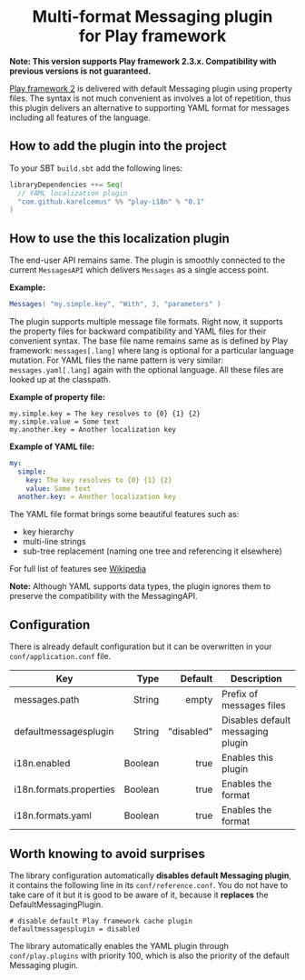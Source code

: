 <h1 align="center">Multi-format Messaging plugin<br/> for Play framework</h1>

**Note: This version supports Play framework 2.3.x. Compatibility with previous versions is not guaranteed.**

[Play framework 2](http://playframework.com/) is delivered with default Messaging plugin using property
files. The syntax is not much convenient as involves a lot of repetition, thus this plugin delivers
an alternative to supporting YAML format for messages including all features of the language.


## How to add the plugin into the project

To your SBT `build.sbt` add the following lines:

```scala
libraryDependencies ++= Seq(
  // YAML localization plugin
  "com.github.karelcemus" %% "play-i18n" % "0.1"
)
```

## How to use the this localization plugin

The end-user API remains same. The plugin is smoothly connected to the current `MessagesAPI` which delivers `Messages`
as a single access point.

**Example:**

```scala
Messages( "my.simple.key", "With", 3, "parameters" )

```

The plugin supports multiple message file formats. Right now, it supports the property files
for backward compatibility and YAML files for their convenient syntax. The base file name remains same as is defined
by Play framework: `messages[.lang]` where lang is optional for a particular language mutation. For YAML files the name
pattern is very similar: `messages.yaml[.lang]` again with the optional language. All these files are looked up at the
classpath.

**Example of property file:**
```properties
my.simple.key = The key resolves to {0} {1} {2}
my.simple.value = Some text
my.another.key = Another localization key
```

**Example of YAML file:**
```yaml
my:
  simple:
    key: The key resolves to {0} {1} {2}
    value: Some text
  another.key: = Another localization key
```

The YAML file format brings some beautiful features such as:

- key hierarchy
- multi-line strings
- sub-tree replacement (naming one tree and referencing it elsewhere)

For full list of features see [Wikipedia](http://en.wikipedia.org/wiki/YAML#Examples)

**Note:**
Although YAML supports data types, the plugin ignores them to preserve the compatibility with the MessagingAPI. 

## Configuration

There is already default configuration but it can be overwritten in your `conf/application.conf` file.

| Key                           | Type   | Default                       | Description                         |
|-------------------------------|-------:|------------------------------:|-------------------------------------|
| messages.path                 | String | empty                         | Prefix of messages files            |
| defaultmessagesplugin         | String | "disabled"                    | Disables default messaging plugin   |
| i18n.enabled                  | Boolean| true                          | Enables this plugin                 |
| i18n.formats.properties       | Boolean| true                          | Enables the format                  |
| i18n.formats.yaml             | Boolean| true                          | Enables the format                  |


## Worth knowing to avoid surprises

The library configuration automatically **disables default Messaging plugin**, it contains the following line in its `conf/reference.conf`.
You do not have to take care of it but it is good to be aware of it, because it **replaces** the DefaultMessagingPlugin.

```
# disable default Play framework cache plugin
defaultmessagesplugin = disabled
```

The library automatically enables the YAML plugin through `conf/play.plugins` with priority 100, which is also the priority of the default Messaging plugin.
